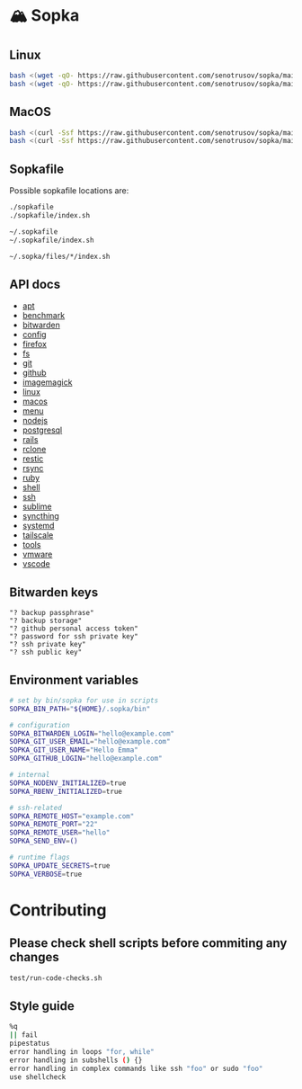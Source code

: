 # 🏔️ Sopka

## Linux

```sh
bash <(wget -qO- https://raw.githubusercontent.com/senotrusov/sopka/main/deploy.sh) [user/repo] [function-name [function-arguments]]
bash <(wget -qO- https://raw.githubusercontent.com/senotrusov/sopka/main/deploy.sh) -- [function-name [function-arguments]]
```

## MacOS

```sh
bash <(curl -Ssf https://raw.githubusercontent.com/senotrusov/sopka/main/deploy.sh) [user/repo] [function-name [function-arguments]]
bash <(curl -Ssf https://raw.githubusercontent.com/senotrusov/sopka/main/deploy.sh) -- [function-name [function-arguments]]
```

## Sopkafile

Possible sopkafile locations are:

```sh
./sopkafile
./sopkafile/index.sh

~/.sopkafile
~/.sopkafile/index.sh

~/.sopka/files/*/index.sh
```

## API docs

* [apt](docs/lib/apt.md)
* [benchmark](docs/lib/benchmark.md)
* [bitwarden](docs/lib/bitwarden.md)
* [config](docs/lib/config.md)
* [firefox](docs/lib/firefox.md)
* [fs](docs/lib/fs.md)
* [git](docs/lib/git.md)
* [github](docs/lib/github.md)
* [imagemagick](docs/lib/imagemagick.md)
* [linux](docs/lib/linux.md)
* [macos](docs/lib/macos.md)
* [menu](docs/lib/menu.md)
* [nodejs](docs/lib/nodejs.md)
* [postgresql](docs/lib/postgresql.md)
* [rails](docs/lib/rails.md)
* [rclone](docs/lib/rclone.md)
* [restic](docs/lib/restic.md)
* [rsync](docs/lib/rsync.md)
* [ruby](docs/lib/ruby.md)
* [shell](docs/lib/shell.md)
* [ssh](docs/lib/ssh.md)
* [sublime](docs/lib/sublime.md)
* [syncthing](docs/lib/syncthing.md)
* [systemd](docs/lib/systemd.md)
* [tailscale](docs/lib/tailscale.md)
* [tools](docs/lib/tools.md)
* [vmware](docs/lib/vmware.md)
* [vscode](docs/lib/vscode.md)

## Bitwarden keys

<!-- # bitwarden-object: see list below -->

```
"? backup passphrase"
"? backup storage"
"? github personal access token"
"? password for ssh private key"
"? ssh private key"
"? ssh public key"
```

## Environment variables

```sh
# set by bin/sopka for use in scripts
SOPKA_BIN_PATH="${HOME}/.sopka/bin"

# configuration
SOPKA_BITWARDEN_LOGIN="hello@example.com"
SOPKA_GIT_USER_EMAIL="hello@example.com"
SOPKA_GIT_USER_NAME="Hello Emma"
SOPKA_GITHUB_LOGIN="hello@example.com"

# internal
SOPKA_NODENV_INITIALIZED=true
SOPKA_RBENV_INITIALIZED=true

# ssh-related
SOPKA_REMOTE_HOST="example.com"
SOPKA_REMOTE_PORT="22"
SOPKA_REMOTE_USER="hello"
SOPKA_SEND_ENV=()

# runtime flags
SOPKA_UPDATE_SECRETS=true
SOPKA_VERBOSE=true
```

# Contributing

## Please check shell scripts before commiting any changes
```sh
test/run-code-checks.sh
```

## Style guide

```sh
%q
|| fail
pipestatus
error handling in loops "for, while"
error handling in subshells () {}
error handling in complex commands like ssh "foo" or sudo "foo"
use shellcheck
```
